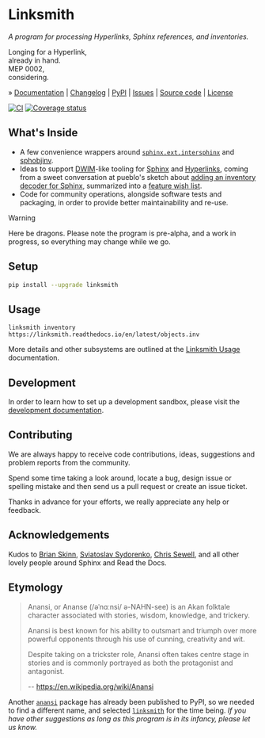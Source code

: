 # Linksmith

_A program for processing Hyperlinks, Sphinx references, and inventories._

Longing for a Hyperlink, \
already in hand. \
MEP 0002, \
considering.

» [Documentation]
| [Changelog]
| [PyPI]
| [Issues]
| [Source code]
| [License]

[![CI][badge-tests]][project-tests]
[![Coverage status][badge-coverage]][project-codecov]


## What's Inside

- A few convenience wrappers around [`sphinx.ext.intersphinx`] and [sphobjinv].
- Ideas to support [DWIM]-like tooling for [Sphinx] and [Hyperlinks],
  coming from a sweet conversation at pueblo's sketch about [adding an
  inventory decoder for Sphinx], summarized into a [feature wish list][rfc].
- Code for community operations, alongside software tests and packaging,
  in order to provide better maintainability and re-use.

> [!WARNING]
> Here be dragons. Please note the program is pre-alpha, and a work in
> progress, so everything may change while we go.


## Setup

```bash
pip install --upgrade linksmith
```


## Usage

```shell
linksmith inventory https://linksmith.readthedocs.io/en/latest/objects.inv
```

More details and other subsystems are outlined at the [Linksmith Usage]
documentation.


## Development

In order to learn how to set up a development sandbox, please visit the
[development documentation].


## Contributing

We are always happy to receive code contributions, ideas, suggestions
and problem reports from the community.

Spend some time taking a look around, locate a bug, design issue or
spelling mistake and then send us a pull request or create an issue ticket.

Thanks in advance for your efforts, we really appreciate any help or feedback.


## Acknowledgements

Kudos to [Brian Skinn], [Sviatoslav Sydorenko], [Chris Sewell], and all other
lovely people around Sphinx and Read the Docs.


## Etymology

> Anansi, or Ananse (/əˈnɑːnsi/ ə-NAHN-see) is an Akan folktale character
> associated with stories, wisdom, knowledge, and trickery.
>
> Anansi is best known for his ability to outsmart and triumph over more
> powerful opponents through his use of cunning, creativity and wit.
>
> Despite taking on a trickster role, Anansi often takes centre stage in
> stories and is commonly portrayed as both the protagonist and antagonist. 
>
> -- https://en.wikipedia.org/wiki/Anansi

Another [`anansi`] package has already been published to PyPI, so we needed
to find a different name, and selected [`linksmith`] for the time being.
_If you have other suggestions as long as this program is in its infancy,
please let us know._


[adding an inventory decoder for Sphinx]: https://github.com/pyveci/pueblo/pull/73
[`anansi`]: https://pypi.org/project/anansi/
[Brian Skinn]: https://github.com/bskinn
[Chris Sewell]: https://github.com/chrisjsewell
[development documentation]: https://linksmith.readthedocs.io/en/latest/sandbox.html
[DWIM]: https://en.wikipedia.org/wiki/DWIM
[Hyperlink]: https://en.wikipedia.org/wiki/Hyperlink
[Hyperlinks]: https://en.wikipedia.org/wiki/Hyperlink
[linksmith]: https://linksmith.readthedocs.io/
[`linksmith`]: https://pypi.org/project/linksmith/
[Linksmith Usage]: https://linksmith.readthedocs.io/en/latest/usage.html
[rfc]: https://linksmith.readthedocs.io/en/latest/rfc.html
[Sphinx]: https://www.sphinx-doc.org/
[`sphinx.ext.intersphinx`]: https://www.sphinx-doc.org/en/master/usage/extensions/intersphinx.html
[sphobjinv]: https://sphobjinv.readthedocs.io/
[Sviatoslav Sydorenko]: https://github.com/webknjaz

[Changelog]: https://github.com/tech-writing/linksmith/blob/main/CHANGES.md
[Documentation]: https://linksmith.readthedocs.io/
[Issues]: https://github.com/tech-writing/linksmith/issues
[License]: https://github.com/tech-writing/linksmith/blob/main/LICENSE
[PyPI]: https://pypi.org/project/linksmith/
[Source code]: https://github.com/tech-writing/linksmith

[badge-coverage]: https://codecov.io/gh/tech-writing/linksmith/branch/main/graph/badge.svg
[badge-downloads-per-month]: https://pepy.tech/badge/linksmith/month
[badge-license]: https://img.shields.io/github/license/tech-writing/linksmith.svg
[badge-package-version]: https://img.shields.io/pypi/v/linksmith.svg
[badge-python-versions]: https://img.shields.io/pypi/pyversions/linksmith.svg
[badge-status]: https://img.shields.io/pypi/status/linksmith.svg
[badge-tests]: https://github.com/tech-writing/linksmith/actions/workflows/main.yml/badge.svg
[project-codecov]: https://codecov.io/gh/tech-writing/linksmith
[project-downloads]: https://pepy.tech/project/linksmith/
[project-license]: https://github.com/tech-writing/linksmith/blob/main/LICENSE
[project-pypi]: https://pypi.org/project/linksmith
[project-tests]: https://github.com/tech-writing/linksmith/actions/workflows/main.yml
